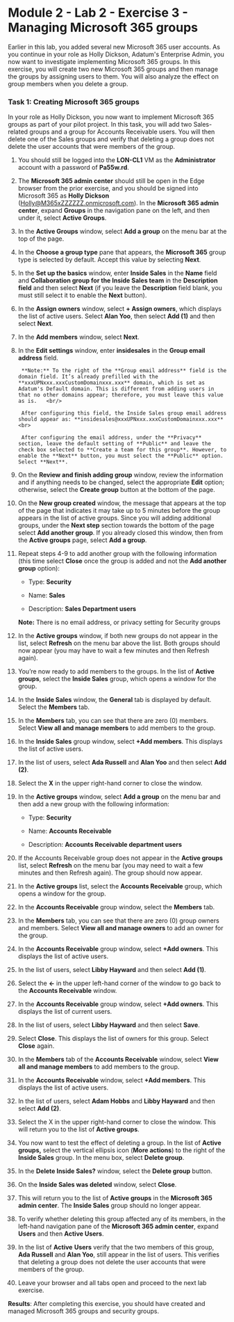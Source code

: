 # Module 2 - Lab 2 - Exercise 3 - Managing Microsoft 365 groups

Earlier in this lab, you added several new Microsoft 365 user accounts. As you continue in your role as Holly Dickson, Adatum's Enterprise Admin, you now want to investigate implementing Microsoft 365 groups. In this exercise, you will create two new Microsoft 365 groups and then manage the groups by assigning users to them. You will also analyze the effect on group members when you delete a group.

### Task 1: Creating Microsoft 365 groups

In your role as Holly Dickson, you now want to implement Microsoft 365 groups as part of your pilot project. In this task, you will add two Sales-related groups and a group for Accounts Receivable users. You will then delete one of the Sales groups and verify that deleting a group does not delete the user accounts that were members of the group.

1. You should still be logged into the **LON-CL1** VM as the **Administrator** account with a password of **Pa55w.rd**.

2. The **Microsoft 365 admin center** should still be open in the Edge browser from the prior exercise, and you should be signed into Microsoft 365 as **Holly Dickson** (Holly@M365xZZZZZZ.onmicrosoft.com). In the **Microsoft 365 admin center**, expand **Groups** in the navigation pane on the left, and then under it, select **Active Groups**. 

3. In the **Active Groups** window, select **Add a group** on the menu bar at the top of the page.

4. In the **Choose a group type** pane that appears, the **Microsoft 365** group type is selected by default. Accept this value by selecting **Next**.

5. In the **Set up the basics** window, enter **Inside Sales** in the **Name** field and **Collaboration group for the Inside Sales team** in the **Description field** and then select **Next** (if you leave the **Description** field blank, you must still select it to enable the **Next** button).

6. In the **Assign owners** window, select **+ Assign owners**, which displays the list of active users. Select **Alan Yoo**, then select **Add (1)** and then select **Next**. 

7. In the **Add members** window, select **Next**.

8. In the **Edit settings** window, enter **insidesales** in the **Group email address** field. <br/>
	
		**Note:** To the right of the **Group email address** field is the domain field. It’s already prefilled with the **xxxUPNxxx.xxxCustomDomainxxx.xxx** domain, which is set as Adatum's Default domain. This is different from adding users in that no other domains appear; therefore, you must leave this value as is.   <br/>
		
		After configuring this field, the Inside Sales group email address should appear as: **insidesales@xxxUPNxxx.xxxCustomDomainxxx.xxx** <br>

		After configuring the email address, under the **Privacy** section, leave the default setting of **Public** and leave the check box selected to **Create a team for this group**. However, to enable the **Next** button, you must select the **Public** option. Select **Next**.

9. On the **Review and finish adding group** window, review the information and if anything needs to be changed, select the appropriate **Edit** option; otherwise, select the **Create group** button at the bottom of the page.


10. On the **New group created** window, the message that appears at the top of the page that indicates it may take up to 5 minutes before the group appears in the list of active groups.
	Since you will adding additional groups, under the **Next step** section towards the bottom of the page select **Add another group**. If you already closed this window, then from the **Active groups** page, select **Add a group**.

11. Repeat steps 4-9 to add another group with the following information (this time select **Close** once the group is added and not the **Add another group** option):

	- Type: **Security**
	
	- Name: **Sales**

	- Description: **Sales Department users**
	
	**Note:** There is no email address, or privacy setting for Security groups

12. In the **Active groups** window, if both new groups do not appear in the list, select **Refresh** on the menu bar above the list. Both groups should now appear (you may have to wait a few minutes and then Refresh again). 

13. You’re now ready to add members to the groups. In the list of **Active groups**, select the **Inside Sales** group, which opens a window for the group. 

14. In the **Inside Sales** window, the **General** tab is displayed by default. Select the **Members** tab.

15. In the **Members** tab, you can see that there are zero (0) members. Select **View all and manage members** to add members to the group. 

16. In the **Inside Sales** group window, select **+Add members**. This displays the list of active users.

17. In the list of users, select **Ada Russell** and **Alan Yoo** and then select **Add (2)**. 

18. Select the **X** in the upper right-hand corner to close the window.

19. In the **Active groups** window, select **Add a group** on the menu bar and then add a new group with the following information:

	- Type: **Security**

	- Name: **Accounts Receivable**

	- Description: **Accounts Receivable department users** 

20. If the Accounts Receivable group does not appear in the **Active groups** list, select **Refresh** on the menu bar (you may need to wait a few minutes and then Refresh again). The group should now appear.

21. In the **Active groups** list, select the **Accounts Receivable** group, which opens a window for the group. 

22. In the **Accounts Receivable** group window, select the **Members** tab.

23. In the **Members** tab, you can see that there are zero (0) group owners and members. Select **View all and manage owners** to add an owner for the group.

24. In the **Accounts Receivable** group window, select **+Add owners**. This displays the list of active users.

25. In the list of users, select **Libby Hayward** and then select **Add (1)**. 

26. Select the **<-** in the upper left-hand corner of the window to go back to the **Accounts Receivable** window.

27. In the **Accounts Receivable** group window, select **+Add owners**. This displays the list of current users.

28. In the list of users, select **Libby Hayward** and then select **Save**. 

29. Select **Close**. This displays the list of owners for this group. Select **Close** again. 

28. In the **Members** tab of the **Accounts Receivable** window, select **View all and manage members** to add members to the group. 

29. In the **Accounts Receivable** window, select **+Add members**. This displays the list of active users.

30. In the list of users, select **Adam Hobbs** and **Libby Hayward** and then select **Add (2)**. 

31. Select the X in the upper right-hand corner to close the window. This will return you to the list of **Active groups**. 

32. You now want to test the effect of deleting a group. In the list of **Active groups,** select the vertical ellipsis icon (**More actions**) to the right of the **Inside Sales** group. In the menu box, select **Delete group**. 

33. In the **Delete Inside Sales?** window, select the **Delete group** button.

34. On the **Inside Sales was deleted** window, select **Close**. 

35. This will return you to the list of **Active groups** in the **Microsoft 365 admin center**. The **Inside Sales** group should no longer appear. 

36. To verify whether deleting this group affected any of its members, in the left-hand navigation pane of the **Microsoft 365 admin center**, expand **Users** and then **Active Users**. 

37. In the list of **Active** **Users** verify that the two members of this group, **Ada Russell** and **Alan Yoo**, still appear in the list of users. This verifies that deleting a group does not delete the user accounts that were members of the group.

38. Leave your browser and all tabs open and proceed to the next lab exercise.

**Results**: After completing this exercise, you should have created and managed Microsoft 365 groups and security groups.
